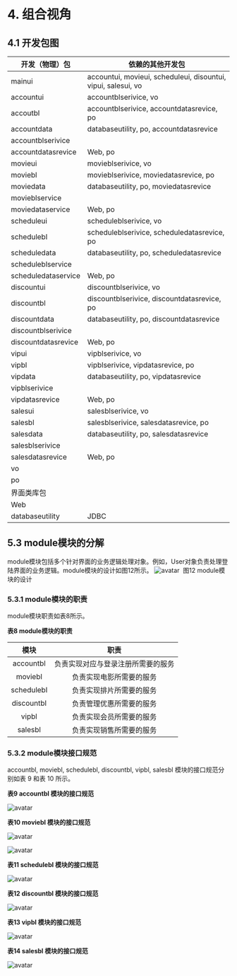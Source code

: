 # 4. 组合视角

## 4.1 开发包图

| 开发（物理）包     | 依赖的其他开发包 |
| ------------------ | ---------------- |
| mainui          | accountui, movieui, scheduleui, disountui, vipui, salesui, vo |
| accountui          | accountblserivice, vo |
| accoutbl           | accountblserivice, accountdatasrevice, po |
| accountdata        | databaseutility, po, accountdatasrevice |
| accountblserivice  |                  |
| accountdatasrevice | Web, po |
| movieui            | movieblserivice, vo |
| moviebl            | movieblserivice, moviedatasrevice, po |
| moviedata          | databaseutility, po, moviedatasrevice |
| movieblservice     |                  |
| moviedataservice   | Web, po |
| scheduleui    | scheduleblserivice, vo |
| schedulebl    | scheduleblserivice, scheduledatasrevice, po |
| scheduledata  | databaseutility, po, scheduledatasrevice |
| scheduleblservice |                  |
| scheduledataservice | Web, po |
| discountui          | discountblserivice, vo |
| discountbl           | discountblserivice, discountdatasrevice, po |
| discountdata        | databaseutility, po, discountdatasrevice |
| discountblserivice  |                  |
| discountdatasrevice | Web, po |
| vipui          | vipblserivice, vo |
| vipbl           | vipblserivice, vipdatasrevice, po |
| vipdata        | databaseutility, po, vipdatasrevice |
| vipblserivice  |                  |
| vipdatasrevice | Web, po |
| salesui          | salesblserivice, vo |
| salesbl           | salesblserivice, salesdatasrevice, po |
| salesdata        | databaseutility, po, salesdatasrevice |
| salesblserivice  |                  |
| salesdatasrevice | Web, po |
| vo                 |                  |
| po                 |                  |
| 界面类库包           |                  |
| Web |                  |
| databaseutility     |JDBC                |


## 5.3 module模块的分解

​       module模块包括多个针对界面的业务逻辑处理对象。例如，User对象负责处理登陆界面的业务逻辑。module模块的设计如图12所示。
![avatar](https://i.loli.net/2019/04/19/5cb9b53b0e356.png)
​									图12 module模块的设计

### 5.3.1 module模块的职责

module模块职责如表8所示。

**表8 module模块的职责**

|      模块       |                  职责                  |
| :-------------: | :------------------------------------: |
|    accountbl    | 负责实现对应与登录注册所需要的服务 |
|     moviebl     |      负责实现电影所需要的服务      |
| schedulebl |        负责实现排片所需要的服务        |
|  discountbl   |        负责管理优惠所需要的服务        |
|      vipbl      |        负责实现会员所需要的服务        |
| salesbl | 负责实现销售所需要的服务 |



### 5.3.2 module模块接口规范

accountbl, moviebl, schedulebl, discountbl, vipbl, salesbl 模块的接口规范分别如表 9 和表 10 所示。

**表9 accountbl 模块的接口规范**

![avatar](https://i.loli.net/2019/04/11/5caf1ff3b3652.png)

**表10 moviebl 模块的接口规范**

![avatar](https://i.loli.net/2019/04/19/5cb9b5b62c688.png)

![avatar](https://i.loli.net/2019/04/19/5cb9b5ec21840.png)

**表11 schedulebl 模块的接口规范**

![avatar](https://i.loli.net/2019/04/19/5cb9b6bead697.png)

**表12 discountbl 模块的接口规范**

![avatar](https://i.loli.net/2019/04/19/5cb9b713614df.png)

**表13 vipbl 模块的接口规范**

![avatar](https://i.loli.net/2019/04/19/5cb9b76472ba3.png)

**表14 salesbl 模块的接口规范**

![avatar](https://i.loli.net/2019/04/19/5cb9b7938cea0.png)